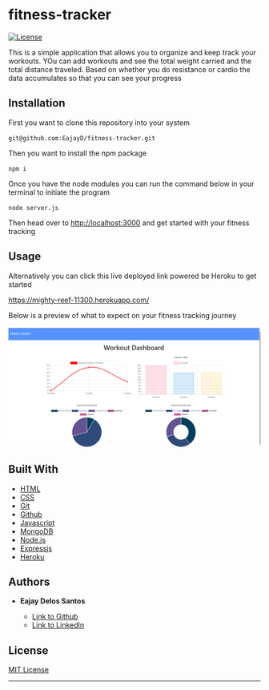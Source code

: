 # fitness-tracker



[![License](https://img.shields.io/badge/license-MIT-blue)](https://opensource.org/licenses/MIT)

This is a simple application that allows you to organize and keep track your workouts. YOu can add workouts and see the total weight carried and the total distance traveled. Based on whether you do resistance or cardio the data accumulates so that you can see your progress


## Installation

 First you want to clone this repository into your system

  ```
  git@github.com:EajayD/fitness-tracker.git
  ```

  Then you want to install the npm package 

  ```
  npm i 
  ```

  Once you have the node modules you can run the command below in your terminal to initiate the program

  ```
  node server.js
  ```

  Then head over to <a href = "http://localhost:3000">http://localhost:3000</a> and get started with your fitness tracking

## Usage

Alternatively you can click this live deployed link powered be Heroku to get started

<a href ="https://mighty-reef-11300.herokuapp.com/">https://mighty-reef-11300.herokuapp.com/</a>

Below is a preview of what to expect on your fitness tracking journey

<img src="./public/Screenshot.png" alt="preview">

## Built With

* [HTML](https://developer.mozilla.org/en-US/docs/Web/HTML)
* [CSS](https://developer.mozilla.org/en-US/docs/Web/CSS)
* [Git](https://git-scm.com/about)
* [Github](https://github.com/)
* [Javascript](https://developer.mozilla.org/en-US/docs/Web/JavaScript)
* [MongoDB](https://www.mongodb.com/)
* [Node.js](https://nodejs.org/en/docs/)
* [Expressjs](https://www.npmjs.com/package/express)
* [Heroku](https://devcenter.heroku.com/)


## Authors

* **Eajay Delos Santos** 

    - [Link to Github](https://github.com/EajayD)
    - [Link to LinkedIn](https://www.linkedin.com/in/eajay-delos-santos-912950214/)

## License
  
 [MIT License](https://opensource.org/licenses/MIT)
  
  ---
